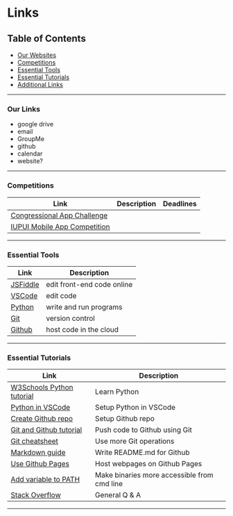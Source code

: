 # Links

## Table of Contents
- [Our Websites](#our-websites)  
- [Competitions](#competitions)
- [Essential Tools](#essential-tools)
- [Essential Tutorials](#essential-tutorials)
- [Additional Links](/fun.md)

---

### Our Links
- google drive
- email
- GroupMe
- github
- calendar
- website?

---

### Competitions
| Link                    | Description              | Deadlines |
|-------------------------|------------------------|----------|
| [Congressional App Challenge] | | |
| [IUPUI Mobile App Competition] | | |

[Nextech Catapult]: https://nextech.org/students/catapult/
[Nextech CSForGood]: https://nextech.org/programs/csforgood/
[Congressional App Challenge]: congressionalappchallenge.us
[IUPUI Mobile App Competition]: https://soic.iupui.edu/mobile-app/
[picoCTF]: https://picoctf.org/


---

### Essential Tools
| Link                    | Description                          |
|-------------------------|--------------------------------------|
| [JSFiddle]              | edit front-end code online           |
| [VSCode]                | edit code                            |
| [Python]                | write and run programs               |
| [Git]                   | version control                      |
| [Github]                | host code in the cloud               |

[JSFiddle]: https://jsfiddle.net/
[VSCode]: https://code.visualstudio.com/Download
[Python]: https://www.python.org/downloads/
[Git]: https://www.git-scm.com/downloads 
[Github]: https://github.com/ 

---

### Essential Tutorials
| Link                             | Description                                     |
|----------------------------------|-------------------------------------------------|
| [W3Schools Python tutorial]      | Learn Python                                    |
| [Python in VSCode]               | Setup Python in VSCode                          |
| [Create Github repo]             | Setup Github repo                               |
| [Git and Github tutorial]        | Push code to Github using Git                   |
| [Git cheatsheet]                 | Use more Git operations                         |
| [Markdown guide]                 | Write README.md for Github                      |
| [Use Github Pages]               | Host webpages on Github Pages                   | 
| [Add variable to PATH]           | Make binaries more accessible from cmd line     | 
| [Stack Overflow]                 | General Q & A                                   |

[W3Schools Python tutorial]: https://www.w3schools.com/python/
[Python in VSCode]: https://code.visualstudio.com/docs/python/python-tutorial
[Create Github repo]: https://docs.github.com/en/get-started/quickstart/create-a-repo
[Git and Github tutorial]: https://product.hubspot.com/blog/git-and-github-tutorial-for-beginners
[Git cheatsheet]: https://education.github.com/git-cheat-sheet-education.pdf
[Markdown guide]: https://www.markdownguide.org/cheat-sheet/
[Use Github Pages]: https://docs.github.com/en/pages/getting-started-with-github-pages/creating-a-github-pages-site 
[Add variable to PATH]: https://www.architectryan.com/2018/03/17/add-to-the-path-on-windows-10/
[Stack Overflow]: https://stackoverflow.com/

---




